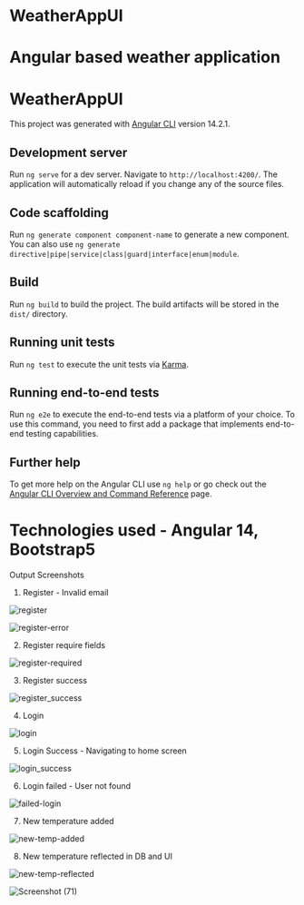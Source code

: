 # WeatherAppUI
Angular based weather application
=======
# WeatherAppUI

This project was generated with [Angular CLI](https://github.com/angular/angular-cli) version 14.2.1.

## Development server

Run `ng serve` for a dev server. Navigate to `http://localhost:4200/`. The application will automatically reload if you change any of the source files.

## Code scaffolding

Run `ng generate component component-name` to generate a new component. You can also use `ng generate directive|pipe|service|class|guard|interface|enum|module`.

## Build

Run `ng build` to build the project. The build artifacts will be stored in the `dist/` directory.

## Running unit tests

Run `ng test` to execute the unit tests via [Karma](https://karma-runner.github.io).

## Running end-to-end tests

Run `ng e2e` to execute the end-to-end tests via a platform of your choice. To use this command, you need to first add a package that implements end-to-end testing capabilities.

## Further help

To get more help on the Angular CLI use `ng help` or go check out the [Angular CLI Overview and Command Reference](https://angular.io/cli) page.

# **Technologies used - Angular 14, Bootstrap5**

Output Screenshots

1. Register - Invalid email

![register](https://user-images.githubusercontent.com/10485101/188322134-60821cae-a3fd-41fa-b5ab-c8095c36f5f8.png)

![register-error](https://user-images.githubusercontent.com/10485101/188322142-c88a82cb-d5d0-41b8-8025-3e7fe5a454be.png)

2. Register require fields

![register-required](https://user-images.githubusercontent.com/10485101/188323483-a2ae33e0-aa86-4b5a-8d74-ae22c17b7eca.png)

3. Register success

![register_success](https://user-images.githubusercontent.com/10485101/188322168-445f83ec-6ba5-4dce-a20c-d4910268d1f4.png)

4. Login

![login](https://user-images.githubusercontent.com/10485101/188322184-caaadfdd-cfd8-4ae0-a44a-bd282ae266ae.png)


5. Login Success - Navigating to home screen

![login_success](https://user-images.githubusercontent.com/10485101/188322188-14075ad8-c457-48d7-8af6-9304d636bfe7.png)

6. Login failed - User not found

![failed-login](https://user-images.githubusercontent.com/10485101/188322204-6f6ccf9a-75d9-43fa-ad0b-012d4ba0014a.png)

7. New temperature added

![new-temp-added](https://user-images.githubusercontent.com/10485101/188322213-ed48d968-98e5-4d59-8dfa-c4268bb54077.png)


8. New temperature reflected in DB and UI

![new-temp-reflected](https://user-images.githubusercontent.com/10485101/188322226-36720ee4-c0fb-449e-a457-463248a61e27.png)

![Screenshot (71)](https://user-images.githubusercontent.com/10485101/188322228-873b34b0-ecf9-4407-93c8-bcd12ea6caf5.png)
